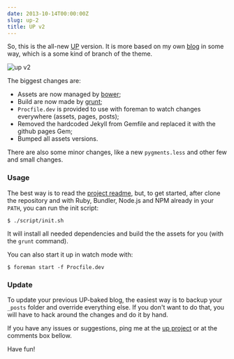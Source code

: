 ```yaml
---
date: 2013-10-14T00:00:00Z
slug: up-2
title: UP v2
---
```


So, this is the all-new [UP][up] version. It is more based
on my own [blog][my-blog] in some way, which is a some kind
of branch of the theme.

![up v2](http://f.cl.ly/items/1k0B3m21451e0G1i3u0F/up_v2.png)

The biggest changes are:

- Assets are now managed by [bower][bower];
- Build are now made by [grunt][grunt];
- `Procfile.dev` is provided to use with foreman
to watch changes everywhere (assets, pages, posts);
- Removed the hardcoded Jekyll from Gemfile and
replaced it with the github pages Gem;
- Bumped all assets versions.

There are also some minor changes, like a new `pygments.less`
and other few and small changes.

### Usage

The best way is to read the [project readme][up], but, to
get started, after clone the repository and with Ruby, Bundler,
Node.js and NPM already in your `PATH`, you can run the init script:

```console
$ ./script/init.sh
```

It will install all needed dependencies and build
the the assets for you (with the `grunt` command).

You can also start it up in watch mode with:

```console
$ foreman start -f Procfile.dev
```

### Update

To update your previous UP-baked blog, the easiest way is to
backup your `_posts` folder and override everything else.
If you don't want to do that, you will have to hack
around the changes and do it by hand.

If you have any issues or suggestions, ping me at the [up project][up] or at
the comments box bellow.

Have fun!

[up]: http://github.com/caarlos0/up
[my-blog]: https://carlosbecker.com
[bower]: http://bower.io
[grunt]: http://gruntjs.com/
